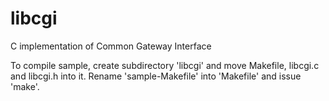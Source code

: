 # libcgi
C implementation of Common Gateway Interface

To compile sample, create subdirectory 'libcgi' and move Makefile, libcgi.c and libcgi.h into it.
Rename 'sample-Makefile' into 'Makefile' and issue 'make'.
